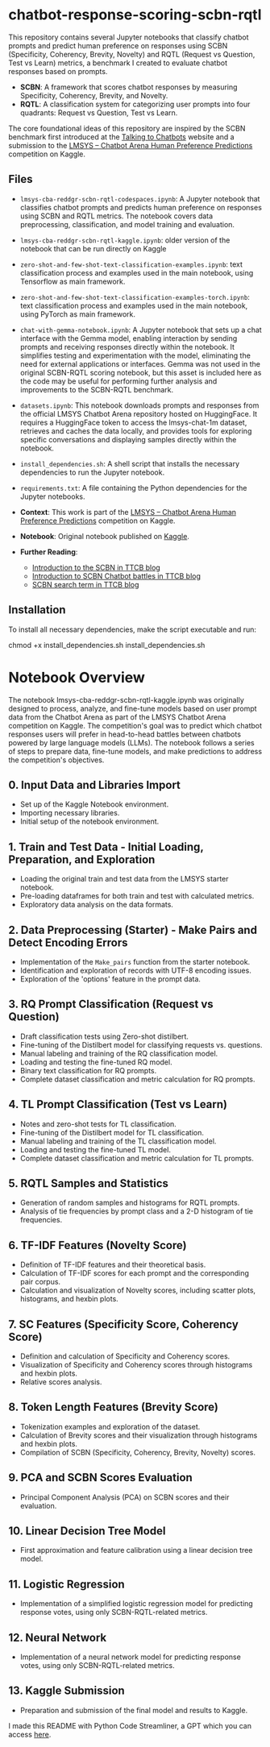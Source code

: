 # chatbot-response-scoring-scbn-rqtl

This repository contains several Jupyter notebooks that classify chatbot prompts and predict human preference on responses using SCBN (Specificity, Coherency, Brevity, Novelty) and RQTL (Request vs Question, Test vs Learn) metrics, a benchmark I created to evaluate chatbot responses based on prompts.

- **SCBN**: A framework that scores chatbot responses by measuring Specificity, Coherency, Brevity, and Novelty.
- **RQTL**: A classification system for categorizing user prompts into four quadrants: Request vs Question, Test vs Learn.

The core foundational ideas of this repository are inspired by the SCBN benchmark first introduced at the [Talking to Chatbots](https://talkingtochatbots.com/) website and a submission to the [LMSYS – Chatbot Arena Human Preference Predictions](https://www.kaggle.com/competitions/lmsys-chatbot-arena) competition on Kaggle.

## Files

- `lmsys-cba-reddgr-scbn-rqtl-codespaces.ipynb`: A Jupyter notebook that classifies chatbot prompts and predicts human preference on responses using SCBN and RQTL metrics. The notebook covers data preprocessing, classification, and model training and evaluation.
- `lmsys-cba-reddgr-scbn-rqtl-kaggle.ipynb`: older version of the notebook that can be run directly on Kaggle
- `zero-shot-and-few-shot-text-classification-examples.ipynb`: text classification process and examples used in the main notebook, using Tensorflow as main framework.
- `zero-shot-and-few-shot-text-classification-examples-torch.ipynb`: text classification process and examples used in the main notebook, using PyTorch as main framework.
- `chat-with-gemma-notebook.ipynb`: A Jupyter notebook that sets up a chat interface with the Gemma model, enabling interaction by sending prompts and receiving responses directly within the notebook. It simplifies testing and experimentation with the model, eliminating the need for external applications or interfaces. Gemma was not used in the original SCBN-RQTL scoring notebook, but this asset is included here as the code may be useful for performing further analysis and improvements to the SCBN-RQTL benchmark.
- `datasets.ipynb`: This notebook downloads prompts and responses from the official LMSYS Chatbot Arena repository hosted on HuggingFace. It requires a HuggingFace token to access the lmsys-chat-1m dataset, retrieves and caches the data locally, and provides tools for exploring specific conversations and displaying samples directly within the notebook.
- `install_dependencies.sh`: A shell script that installs the necessary dependencies to run the Jupyter notebook.
- `requirements.txt`: A file containing the Python dependencies for the Jupyter notebooks.

- **Context**: This work is part of the [LMSYS – Chatbot Arena Human Preference Predictions](https://www.kaggle.com/competitions/lmsys-chatbot-arena) competition on Kaggle.
- **Notebook**: Original notebook published on [Kaggle](https://www.kaggle.com/code/davidgromero/lmsys-cba-reddgr-scbn-rqtl-v1).
- **Further Reading**:
  - [Introduction to the SCBN in TTCB blog](https://talkingtochatbots.com/predicting-chatbot-arena-votes-with-the-scbn-and-rqtl-benchmarks/)
  - [Introduction to SCBN Chatbot battles in TTCB blog](https://talkingtochatbots.com/talking-to-chatbots/is-philosophy-a-science-chatbot-battle/)
  - [SCBN search term in TTCB blog](https://talkingtochatbots.com/?s=SCBN)
 
## Installation

To install all necessary dependencies, make the script executable and run:

chmod +x install_dependencies.sh
install_dependencies.sh

# Notebook Overview

The notebook lmsys-cba-reddgr-scbn-rqtl-kaggle.ipynb was originally designed to process, analyze, and fine-tune models based on user prompt data from the Chatbot Arena as part of the LMSYS Chatbot Arena competition on Kaggle. The competition's goal was to predict which chatbot responses users will prefer in head-to-head battles between chatbots powered by large language models (LLMs). The notebook follows a series of steps to prepare data, fine-tune models, and make predictions to address the competition's objectives.

## 0. Input Data and Libraries Import

- Set up of the Kaggle Notebook environment.
- Importing necessary libraries.
- Initial setup of the notebook environment.

## 1. Train and Test Data - Initial Loading, Preparation, and Exploration
- Loading the original train and test data from the LMSYS starter notebook.
- Pre-loading dataframes for both train and test with calculated metrics.
- Exploratory data analysis on the data formats.

## 2. Data Preprocessing (Starter) - Make Pairs and Detect Encoding Errors
- Implementation of the `Make_pairs` function from the starter notebook.
- Identification and exploration of records with UTF-8 encoding issues.
- Exploration of the 'options' feature in the prompt data.

## 3. RQ Prompt Classification (Request vs Question)
- Draft classification tests using Zero-shot distilbert.
- Fine-tuning of the Distilbert model for classifying requests vs. questions.
- Manual labeling and training of the RQ classification model.
- Loading and testing the fine-tuned RQ model.
- Binary text classification for RQ prompts.
- Complete dataset classification and metric calculation for RQ prompts.

## 4. TL Prompt Classification (Test vs Learn)
- Notes and zero-shot tests for TL classification.
- Fine-tuning of the Distilbert model for TL classification.
- Manual labeling and training of the TL classification model.
- Loading and testing the fine-tuned TL model.
- Complete dataset classification and metric calculation for TL prompts.

## 5. RQTL Samples and Statistics
- Generation of random samples and histograms for RQTL prompts.
- Analysis of tie frequencies by prompt class and a 2-D histogram of tie frequencies.

## 6. TF-IDF Features (Novelty Score)
- Definition of TF-IDF features and their theoretical basis.
- Calculation of TF-IDF scores for each prompt and the corresponding pair corpus.
- Calculation and visualization of Novelty scores, including scatter plots, histograms, and hexbin plots.

## 7. SC Features (Specificity Score, Coherency Score)
- Definition and calculation of Specificity and Coherency scores.
- Visualization of Specificity and Coherency scores through histograms and hexbin plots.
- Relative scores analysis.

## 8. Token Length Features (Brevity Score)
- Tokenization examples and exploration of the dataset.
- Calculation of Brevity scores and their visualization through histograms and hexbin plots.
- Compilation of SCBN (Specificity, Coherency, Brevity, Novelty) scores.

## 9. PCA and SCBN Scores Evaluation
- Principal Component Analysis (PCA) on SCBN scores and their evaluation.

## 10. Linear Decision Tree Model
- First approximation and feature calibration using a linear decision tree model.

## 11. Logistic Regression
- Implementation of a simplified logistic regression model for predicting response votes, using only SCBN-RQTL-related metrics.

## 12. Neural Network
- Implementation of a neural network model for predicting response votes, using only SCBN-RQTL-related metrics.

## 13. Kaggle Submission
- Preparation and submission of the final model and results to Kaggle.

I made this README with Python Code Streamliner, a GPT which you can access [here](https://chatgpt.com/g/g-M4uZyYsUj-python-code-streamliner).
